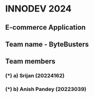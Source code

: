 # INNODEV 2024<br>
## E-commerce Application<br>
## Team name - ByteBusters<br>
## Team members<br>
### (*) a) Srijan (20224162)<br>
### (*) b) Anish Pandey (20223039)
 
